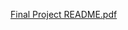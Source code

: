 [Final Project README.pdf](https://github.com/sasukweila/ELEC327-Final-Project-Team-19/files/15126168/Final.Project.README.pdf)
